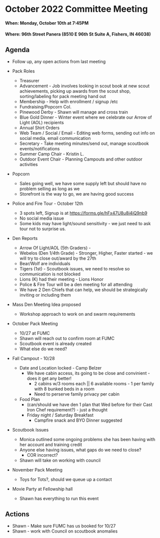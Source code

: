 # October 2022 Committee Meeting

#### When: Monday, October 10th at 7:45PM
#### Where: 96th Street Panera (8510 E 96th St Suite A, Fishers, IN 46038)

## Agenda
* Follow up, any open actions from last meeting

* Pack Roles
    * Treasurer
    * Advancement - Job involves looking in scout book at new scout achievements, picking up awards from the scout shop, sorting/labeling for pack meeting hand out
    * Membership - Help with enrollment / signup /etc
    * Fundraising/Popcorn Col.
    * Pinewood Derby - Shawn will manage and cross train 
    * Blue Gold Dinner - Winter event where we celebrate our Arrow of Light (AOL) recipients
    * Annual Shirt Orders
    * Web Team / Social / Email - Editing web forms, sending out info on social media, email communication
    * Secretary - Take meeting minutes/send out, manage scoutbook events/notifications
    * Summer Camp Chair - Kristin L.
    * Outdoor Event Chair - Planning Campouts and other outdoor activities

* Popcorn
  * Sales going well, we have some supply left but should have no problem selling as long as we 
  * Storefront is the way to go, we are having good success
  
* Police and Fire Tour - October 12th
  * 3 spots left, Signup is at https://forms.gle/hFx47U8u8i4iQ9nb9 
  * No social media issue
  * Some kids may have light/sound sensitivity - we just need to ask tour not to surprise us.

* Den Reports
  * Arrow Of Light/AOL (5th Graders) - 
  * Webelos (Den 1/4th Grade) - Stronger, Higher, Faster started - we will try to close out/award by the 27th
  * Bear/Wolf are individuals
  * Tigers (1st) - Scoutbook issues, we need to resolve so communication is not blocked
  * Lions (K) had their meeting - Lions Honor
  * Police & Fire Tour will be a den meeting for all attending
  * We have 2 Den Chiefs that can help, we should be strategically inviting or including them 

* Mass Den Meeting Idea proposed
  * Workshop approach to work on and swarm requirements

* October Pack Meeting
  * 10/27 at FUMC
  * Shawn will reach out to confirm room at FUMC
  * Scoutbook event is already created
  * What else do we need?

* Fall Campout - 10/28
  * Date and Location locked - Camp Belzer
    * We have cabin access, its going to be close and convinient - does it get any better!
      * 2 cabins w/3 rooms each || 6 available rooms - 1 per family with 8 bunked beds in a room
      * Need to perserve family privacy per cabin
  * Food Plan
    * (can/should we have den 1 plan that Wed before for their Cast Iron Chef requirement?) - just a thought
    * Friday night / Saturday Breakfast
      * Campfire snack and BYO Dinner suggested 

* Scoutbook Issues
  * Monica outlined some ongoing problems she has been having with her account and training credit
  * Anyone else having issues, what gaps do we need to close?
    * COR incorrect? 
  * Shawn will take on working with council

* November Pack Meeting
  * Toys for Tots?, should we queue up a contact

* Movie Party at Fellowship hall
  * Shawn has everything to run this event

## Actions
* Shawn - Make sure FUMC has us booked for 10/27
* Shawn - work with Council on scoutbook anomalies
